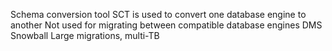 Schema conversion tool
	SCT is used to convert one database engine to another
	Not used for migrating between compatible database engines
DMS Snowball
	Large migrations, multi-TB
	